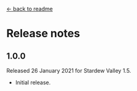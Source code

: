 ﻿﻿[← back to readme](README.md)

# Release notes
## 1.0.0
Released 26 January 2021 for Stardew Valley 1.5.

* Initial release.
